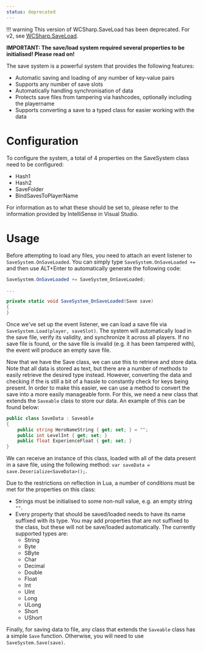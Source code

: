 ```yaml
---
status: deprecated
---
```


!!! warning
	This version of WCSharp.SaveLoad has been deprecated. For v2, see [WCSharp.SaveLoad](index.md).

**IMPORTANT: The save/load system required several properties to be initialised! Please read on!**

The save system is a powerful system that provides the following features:

* Automatic saving and loading of any number of key-value pairs
* Supports any number of save slots
* Automatically handling synchronisation of data
* Protects save files from tampering via hashcodes, optionally including the playername
* Supports converting a save to a typed class for easier working with the data

# Configuration

To configure the system, a total of 4 properties on the SaveSystem class need to be configured:

* Hash1
* Hash2
* SaveFolder
* BindSavesToPlayerName

For information as to what these should be set to, please refer to the information provided by IntelliSense in Visual Studio.

# Usage

Before attempting to load any files, you need to attach an event listener to `SaveSystem.OnSaveLoaded`. You can simply type `SaveSystem.OnSaveLoaded +=` and then use ALT+Enter to automatically generate the following code:

```csharp
SaveSystem.OnSaveLoaded += SaveSystem_OnSaveLoaded;

...

private static void SaveSystem_OnSaveLoaded(Save save)
{
}
```

Once we've set up the event listener, we can load a save file via `SaveSystem.Load(player, saveSlot)`. The system will automatically load in the save file, verify its validity, and synchronize it across all players. If no save file is found, or the save file is invalid (e.g. it has been tampered with), the event will produce an empty save file.

Now that we have the Save class, we can use this to retrieve and store data. Note that all data is stored as text, but there are a number of methods to easily retrieve the desired type instead. However, converting the data and checking if the  is still a bit of a hassle to constantly check for keys being present. In order to make this easier, we can use a method to convert the save into a more easily manageable form. For this, we need a new class that extends the `Saveable` class to store our data. An example of this can be found below:

```csharp
public class SaveData : Saveable
{
	public string HeroNameString { get; set; } = "";
	public int LevelInt { get; set; }
	public float ExperienceFloat { get; set; }
}
```

We can receive an instance of this class, loaded with all of the data present in a save file, using the following method: `var saveData = save.Deserialize<SaveData>();`.

Due to the restrictions on reflection in Lua, a number of conditions must be met for the properties on this class:

* Strings must be initialised to some non-null value, e.g. an empty string `""`.
* Every property that should be saved/loaded needs to have its name suffixed with its type. You may add properties that are not suffixed to the class, but these will not be save/loaded automatically. The currently supported types are:
	* String  
	* Byte  
	* SByte  
	* Char  
	* Decimal  
	* Double  
	* Float  
	* Int  
	* UInt  
	* Long  
	* ULong  
	* Short  
	* UShort

Finally, for saving data to file, any class that extends the `Saveable` class has a simple `Save` function. Otherwise, you will need to use `SaveSystem.Save(save)`.
